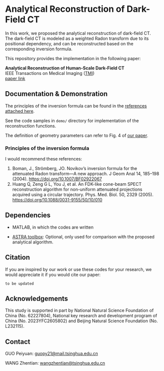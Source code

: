 # Analytical Reconstruction of Dark-Field CT

In this work, we proposed the analytical reconstruction of dark-field CT.
The dark-field CT is modeled as a weighted Radon transform due to its positional dependency, 
and can be reconstructed based on the corresponding inversion formula.

This repository provides the implementation in the following paper:

**Analytical Reconstruction of Human-Scale Dark-Field CT** <br/>
IEEE Transactions on Medical Imaging ([TMI](https://ieeexplore.ieee.org/)) <br/>
[paper link](links-to-be-updated)


## Documentation & Demonstration

The principles of the inversion formula can be found in the [references attached here](articles/).

See the code samples in `demo/` directory for implementation of the reconstruction functions.

The definition of geometry parameters can refer to Fig. 4 of [our paper](#analytical-reconstruction-of-dark-field-ct).

### Principles of the inversion formula

I would recommend these references:

1. Boman, J., Strömberg, JO. Novikov’s inversion formula for the attenuated Radon transform—A new approach. J Geom Anal 14, 185–198 (2004). https://doi.org/10.1007/BF02922067
2. Huang Q, Zeng G L, You J, et al. An FDK-like cone-beam SPECT reconstruction algorithm for non-uniform attenuated projections acquired using a circular trajectory. Phys. Med. Biol. 50, 2329 (2005). https://doi.org/10.1088/0031-9155/50/10/010

## Dependencies

- MATLAB, in which the codes are written

- [ASTRA toolbox](https://astra-toolbox.com/): Optional, only used for comparison with the proposed analytical algorithm.

## Citation

If you are inspired by our work or use these codes for your research, we would appreciate it if you would cite our paper:

```
to be updated
```

## Acknowledgements

This study is supported in part by National Natural Science Foundation of China (No. 62227804), National key research and development program of China (No. 2023YFC2605802) and Beijing Natural Science Foundation (No. L232115).

## Contact

GUO Peiyuan: [guopy21@mail.tsinghua.edu.cn](guopy21@mail.tsinghua.edu.cn)

WANG Zhentian: [wangzhentian@tsinghua.edu.cn](wangzhentian@tsinghua.edu.cn)